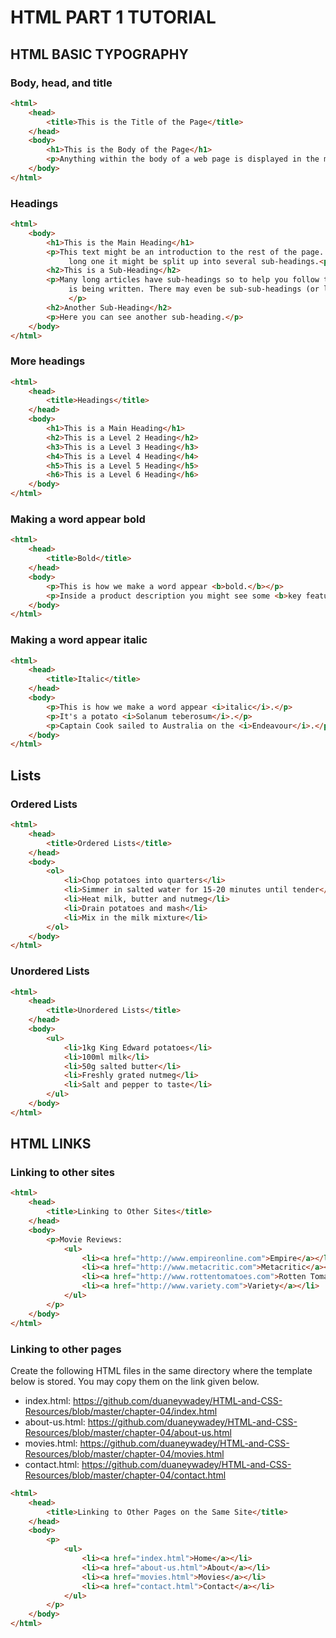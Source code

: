 # HTML PART 1 TUTORIAL

## HTML BASIC TYPOGRAPHY

### Body, head, and title
```html
<html>
	<head>
		<title>This is the Title of the Page</title>
	</head>
	<body>
		<h1>This is the Body of the Page</h1>
		<p>Anything within the body of a web page is displayed in the main browser window.</p>
	</body>
</html>
```

### Headings
```html
<html>
	<body>
		<h1>This is the Main Heading</h1>
		<p>This text might be an introduction to the rest of the page. And if the page is a 
			 long one it might be split up into several sub-headings.<p>
		<h2>This is a Sub-Heading</h2>
		<p>Many long articles have sub-headings so to help you follow the structure of what 
			 is being written. There may even be sub-sub-headings (or lower-level headings).
			 </p>
		<h2>Another Sub-Heading</h2>
		<p>Here you can see another sub-heading.</p>
	</body>
</html>
```

### More headings
```html
<html>
	<head>
		<title>Headings</title>
	</head>
	<body>
		<h1>This is a Main Heading</h1>
		<h2>This is a Level 2 Heading</h2>
		<h3>This is a Level 3 Heading</h3>
		<h4>This is a Level 4 Heading</h4>
		<h5>This is a Level 5 Heading</h5>
		<h6>This is a Level 6 Heading</h6>
	</body>
</html>
```
### Making a word appear bold
```html
<html>
	<head>
		<title>Bold</title>
	</head>
	<body>
		<p>This is how we make a word appear <b>bold.</b></p>
		<p>Inside a product description you might see some <b>key features</b> in bold.</p>
	</body>
</html>
```

### Making a word appear italic

```html
<html>
	<head>
		<title>Italic</title>
	</head>
	<body>
		<p>This is how we make a word appear <i>italic</i>.</p>
		<p>It's a potato <i>Solanum teberosum</i>.</p>
		<p>Captain Cook sailed to Australia on the <i>Endeavour</i>.</p>
	</body>
</html>
```

## Lists
### Ordered Lists

```html
<html>
	<head>
		<title>Ordered Lists</title>
	</head>
	<body>
		<ol>
			<li>Chop potatoes into quarters</li>
			<li>Simmer in salted water for 15-20 minutes until tender</li>
			<li>Heat milk, butter and nutmeg</li>
			<li>Drain potatoes and mash</li>
			<li>Mix in the milk mixture</li>
		</ol>
	</body>
</html>
```

### Unordered Lists

```html
<html>
	<head>
		<title>Unordered Lists</title>
	</head>
	<body>
		<ul>
			<li>1kg King Edward potatoes</li>
			<li>100ml milk</li>
			<li>50g salted butter</li>
			<li>Freshly grated nutmeg</li>
			<li>Salt and pepper to taste</li>
		</ul>
	</body>
</html>
```

## HTML LINKS

### Linking to other sites

```html
<html>
	<head>
		<title>Linking to Other Sites</title>
	</head>
	<body>
		<p>Movie Reviews:
			<ul>
				<li><a href="http://www.empireonline.com">Empire</a></li>
				<li><a href="http://www.metacritic.com">Metacritic</a></li>
				<li><a href="http://www.rottentomatoes.com">Rotten Tomatoes</a></li>
				<li><a href="http://www.variety.com">Variety</a></li>
			</ul>
		</p>
	</body>
</html>
```

### Linking to other pages

Create the following HTML files in the same directory where the template below is stored. You may copy them on the link given below.

- index.html: https://github.com/duaneywadey/HTML-and-CSS-Resources/blob/master/chapter-04/index.html
- about-us.html: https://github.com/duaneywadey/HTML-and-CSS-Resources/blob/master/chapter-04/about-us.html
- movies.html: https://github.com/duaneywadey/HTML-and-CSS-Resources/blob/master/chapter-04/movies.html
- contact.html: https://github.com/duaneywadey/HTML-and-CSS-Resources/blob/master/chapter-04/contact.html


```html
<html>
	<head>
		<title>Linking to Other Pages on the Same Site</title>
	</head>
	<body>
		<p>
			<ul>
				<li><a href="index.html">Home</a></li>
				<li><a href="about-us.html">About</a></li>
				<li><a href="movies.html">Movies</a></li>
				<li><a href="contact.html">Contact</a></li>
			</ul>
		</p>
	</body>
</html>
```